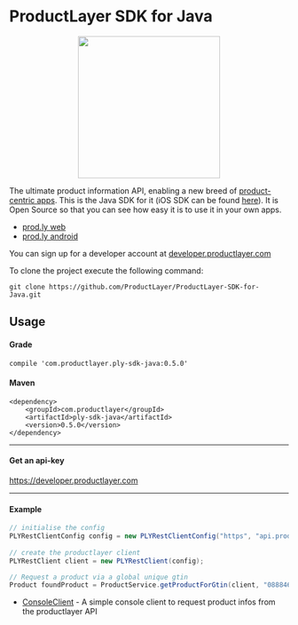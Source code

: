ProductLayer SDK for Java
========================

<div style="text-align:center"><img src="https://dl.dropboxusercontent.com/u/768123/logo.png" height="256" width="256" ></div>

The ultimate product information API, enabling a new breed of [product-centric apps](http://www.cocoanetics.com/2014/02/from-barcodes-to-productlayer/). This is the Java SDK for it (iOS SDK can be found [here](https://github.com/ProductLayer/ProductLayer-SDK-for-iOS)). It is Open Source so that you can see how easy it is to use it in your own apps.

 - [prod.ly web](https://prod.ly)
 - [prod.ly android](https://play.google.com/store/apps/details?id=com.productlayer.prodly)

You can sign up for a developer account at [developer.productlayer.com](https://developer.productlayer.com)

To clone the project execute the following command:
```
git clone https://github.com/ProductLayer/ProductLayer-SDK-for-Java.git
```

## Usage

#### Grade
	compile 'com.productlayer.ply-sdk-java:0.5.0'
	
#### Maven
	<dependency>
		<groupId>com.productlayer</groupId>
		<artifactId>ply-sdk-java</artifactId>
		<version>0.5.0</version>
	</dependency>

-----
#### Get an api-key
https://developer.productlayer.com

----

#### Example

```java
// initialise the config
PLYRestClientConfig config = new PLYRestClientConfig("https", "api.productlayer.com", 80, "0.5", "<API_KEY>", false, null, 0);
	
// create the productlayer client
PLYRestClient client = new PLYRestClient(config);

// Request a product via a global unique gtin
Product foundProduct = ProductService.getProductForGtin(client, "0888462563369", "de", false, null);
```

 - [ConsoleClient](https://github.com/ProductLayer/ProductLayer-SDK-for-Java/blob/develop/src/main/java/com/productlayer/examples/console/ConsoleClient.java) - A simple console client to request product infos from the productlayer API
